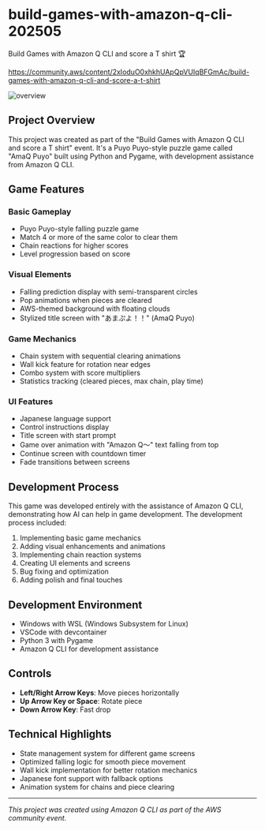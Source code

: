 # build-games-with-amazon-q-cli-202505

Build Games with Amazon Q CLI and score a T shirt 🏆

https://community.aws/content/2xIoduO0xhkhUApQpVUIqBFGmAc/build-games-with-amazon-q-cli-and-score-a-t-shirt

![overview](./images/game-v2.2-x4.gif)

## Project Overview

This project was created as part of the "Build Games with Amazon Q CLI and score a T shirt" event. It's a Puyo Puyo-style puzzle game called "AmaQ Puyo" built using Python and Pygame, with development assistance from Amazon Q CLI.

## Game Features

### Basic Gameplay
- Puyo Puyo-style falling puzzle game
- Match 4 or more of the same color to clear them
- Chain reactions for higher scores
- Level progression based on score

### Visual Elements
- Falling prediction display with semi-transparent circles
- Pop animations when pieces are cleared
- AWS-themed background with floating clouds
- Stylized title screen with "あまぷよ！！" (AmaQ Puyo)

### Game Mechanics
- Chain system with sequential clearing animations
- Wall kick feature for rotation near edges
- Combo system with score multipliers
- Statistics tracking (cleared pieces, max chain, play time)

### UI Features
- Japanese language support
- Control instructions display
- Title screen with start prompt
- Game over animation with "Amazon Q～" text falling from top
- Continue screen with countdown timer
- Fade transitions between screens

## Development Process

This game was developed entirely with the assistance of Amazon Q CLI, demonstrating how AI can help in game development. The development process included:

1. Implementing basic game mechanics
2. Adding visual enhancements and animations
3. Implementing chain reaction systems
4. Creating UI elements and screens
5. Bug fixing and optimization
6. Adding polish and final touches

## Development Environment

- Windows with WSL (Windows Subsystem for Linux)
- VSCode with devcontainer
- Python 3 with Pygame
- Amazon Q CLI for development assistance

## Controls

- **Left/Right Arrow Keys**: Move pieces horizontally
- **Up Arrow Key or Space**: Rotate piece
- **Down Arrow Key**: Fast drop

## Technical Highlights

- State management system for different game screens
- Optimized falling logic for smooth piece movement
- Wall kick implementation for better rotation mechanics
- Japanese font support with fallback options
- Animation system for chains and piece clearing

---

*This project was created using Amazon Q CLI as part of the AWS community event.*
